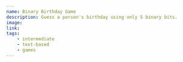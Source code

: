```yaml
---
name: Binary Birthday Game
description: Guess a person's birthday using only 5 binary bits.
image: 
link: 
tags:
    - intermediate
    - text-based
    - games
---
```

